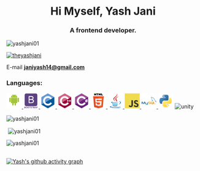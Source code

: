 <h1 align="center">Hi Myself, Yash Jani</h1>
<h3 align="center">A frontend developer.</h3>

<p align="left"> <img src="https://komarev.com/ghpvc/?username=yashjani01&label=Profile%20views&color=0e75b6&style=flat" alt="yashjani01" /> </p>

<p align="left"> <a href="https://twitter.com/theyashjani" target="blank"><img src="https://img.shields.io/twitter/follow/theyashjani?logo=twitter&style=for-the-badge" alt="theyashjani" /></a> </p>

E-mail **janiyash14@gmail.com**

<h3 align="left">Languages:</h3>
<p align="left">

  
<a href="https://developer.android.com" target="_blank">
<img src="https://raw.githubusercontent.com/devicons/devicon/master/icons/android/android-original-wordmark.svg" alt="android" width="40" height="40"/>
</a>

  
<a href="https://getbootstrap.com" target="_blank">
<img src="https://raw.githubusercontent.com/devicons/devicon/master/icons/bootstrap/bootstrap-plain-wordmark.svg" alt="bootstrap" width="40" height="40"/>
</a> <a href="https://www.cprogramming.com/" target="_blank">

<img src="https://raw.githubusercontent.com/devicons/devicon/master/icons/c/c-original.svg" alt="c" width="40" height="40"/>
</a> <a href="https://www.w3schools.com/cpp/" target="_blank">

<img src="https://raw.githubusercontent.com/devicons/devicon/master/icons/cplusplus/cplusplus-original.svg" alt="cplusplus" width="40" height="40"/>
</a> <a href="https://www.w3schools.com/cs/" target="_blank">

<img src="https://raw.githubusercontent.com/devicons/devicon/master/icons/csharp/csharp-original.svg" alt="csharp" width="40" height="40"/>
</a>
<a href="https://www.w3.org/html/" target="_blank">
  
 <img src="https://raw.githubusercontent.com/devicons/devicon/master/icons/html5/html5-original-wordmark.svg" alt="html5" width="40" height="40"/>
 </a> <a href="https://www.java.com" target="_blank">
  
 <img src="https://raw.githubusercontent.com/devicons/devicon/master/icons/java/java-original.svg" alt="java" width="40" height="40"/>
  </a>
 <a href="https://developer.mozilla.org/en-US/docs/Web/JavaScript" target="_blank">

  <img src="https://raw.githubusercontent.com/devicons/devicon/master/icons/javascript/javascript-original.svg" alt="javascript" width="40" height="40"/>
   </a>
  <a href="https://www.linux.org/" target="_blank">
    
  <img src="https://raw.githubusercontent.com/devicons/devicon/master/icons/mysql/mysql-original-wordmark.svg" alt="mysql" width="40" height="40"/>
   </a>
  <img src="https://raw.githubusercontent.com/devicons/devicon/master/icons/python/python-original.svg" alt="python" width="40" height="40"/>
  <a href="https://www.python.org" target="_blank">
  </a>

  <img src="https://www.vectorlogo.zone/logos/unity3d/unity3d-icon.svg" alt="unity" width="40" height="40"/>
  <a href="https://unity.com/" target="_blank">
  </a>
  </p>
  
  <p>
  <img align="center" src="https://github-readme-streak-stats.herokuapp.com/?user=yashjani01&" alt="yashjani01" />
 </p>
  
 <p>
  &nbsp;<img align="center" src="https://github-readme-stats.vercel.app/api?username=yashjani01&show_icons=true&locale=en" alt="yashjani01" />
 </p>
 
 <p>
<img align="left" src="https://github-readme-stats.vercel.app/api/top-langs?username=yashjani01&show_icons=true&locale=en&layout=compact" alt="yashjani01" />
 </p>
 
 <br><br>
 
 [![Yash's github activity graph](https://activity-graph.herokuapp.com/graph?username=yashjani01&theme=dracula)](https://github.com/yashjani01/github-readme-activity-graph)
 
 
 
 
 
 
 
 
 
 
 
 
 
 
  
